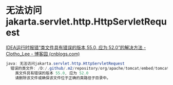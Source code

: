 # 无法访问jakarta.servlet.http.HttpServletRequest

[IDEA运行时报错“类文件具有错误的版本 55.0, 应为 52.0”的解决方法 - Clotho_Lee - 博客园 (cnblogs.com)](https://www.cnblogs.com/live41/p/15854003.html)

```java
java: 无法访问jakarta.servlet.http.HttpServletRequest
  错误的类文件: /D:/.github/.m2/repository/org/apache/tomcat/embed/tomcat-embed-core/10.1.4/tomcat-embed-core-10.1.4.jar!/jakarta/servlet/http/HttpServletRequest.class
    类文件具有错误的版本 55.0, 应为 52.0
    请删除该文件或确保该文件位于正确的类路径子目录中。
```

‍
